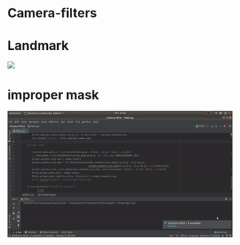 # Camera-filters

# Landmark
![](2020-05-03-173905.jpg)

# improper mask
![GIF](ezgif.com-video-to-gif.gif)

